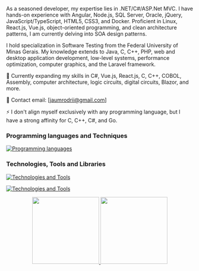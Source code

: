 As a seasoned developer, my expertise lies in .NET/C#/ASP.Net MVC. I have hands-on experience with Angular, Node.js, SQL Server, Oracle, jQuery, JavaScript/TypeScript, HTML5, CSS3, and Docker. Proficient in Linux, React.js, Vue.js, object-oriented programming, and clean architecture patterns, I am currently delving into SOA design patterns. 

I hold specialization in Software Testing from the Federal University of Minas Gerais. My knowledge extends to Java, C, C++, PHP, web and desktop application development, low-level systems, performance optimization, computer graphics, and the Laravel framework.

🌱 Currently expanding my skills in C#, Vue.js, React.js, C, C++, COBOL, Assembly, computer architecture, logic circuits, digital circuits, Blazor, and more.

💬 Contact email: [jaumrodrii@gmail.com]

⚡ I don't align myself exclusively with any programming language, but I have a strong affinity for C, C++, C#, and Go.

 ### Programming languages and Techniques
[![Programming languages](https://skillicons.dev/icons?i=js,html,go,java,php,cs,css,cpp,c,vue,wasm,dotnet,linux,vim,ts,react,jquery,lua,aws,gcp,azure,rust,scala&perline=5&theme=light)](https://skillicons.dev)
 ### Technologies, Tools and Libraries
[![Technologies and Tools](https://skillicons.dev/icons?i=git,kubernetes,docker,react,jquerytheme=light)](https://skillicons.dev)

[![Technologies and Tools](https://skillicons.dev/icons?i=discord,bots,redis,redux,sass,sequelize,postgres,mongodb,cloudflare,selenium,jquerytheme=light)](https://skillicons.dev)


<div align="center">
  <a href="https://github.com/jaumdev1"> 
  <img height="180em" src="https://github-readme-stats.vercel.app/api?username=jaumdev1&show_icons=true&theme=dark&include_all_commits=true&count_private=true"/>
  <img height="180em" src="https://github-readme-stats.vercel.app/api/top-langs/?username=jaumdev1&layout=compact&langs_count=15&theme=dark"/>
</a>
</div>




  
